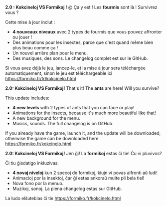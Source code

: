 **2.0 : Kokcineloj VS Formikoj !**
@
Ça y est ! Les **fourmis** sont là ! Survivrez vous ?

Cette mise à jour inclut :
- **4 nouveaux niveaux** avec 2 types de fourmis que vous pouvez affronter ou jouer !
- Des animations pour les insectes, parce que c'est quand même bien plus beau comme ça !
- Un nouvel arrière plan pour le menu.
- Des musiques, des sons.
Le changelog complet est sur le GitHub.


Si vous avez déjà le jeu, lancez-le, et la mise à jour sera téléchargée automatiquement, sinon le jeu est téléchargeable ici https://formiko.fr/fr/kokcinelo.html



**2.0: Kokcineloj VS Formikoj!**
That's it! The **ants** are here! Will you survive?

This update includes:
- **4 new levels** with 2 types of ants that you can face or play!
- Animations for the insects, because it's much more beautiful like that!
- A new background for the menu.
- Musics, sounds.
The full changelog is on GitHub.


If you already have the game, launch it, and the update will be downloaded, otherwise the game can be downloaded here https://formiko.fr/kokcinelo.html



**2.0: Kokcineloj VS Formikoj!**
Jen ĝi! La **formikoj** estas ĉi tie! Ĉu vi pluvivos?

Ĉi tiu ĝisdatigo inkluzivas:
- **4 novaj niveloj** kun 2 specoj de formikoj, kiujn vi povas alfronti aŭ ludi!
- Animacioj por la insektoj, ĉar ĝi estas ankoraŭ multe pli bela tiel!
- Nova fono por la menuo.
- Muzikoj, sonoj.
La plena changelog estas sur GitHub.


La ludo elŝuteblas ĉi tie https://formiko.fr/kokcinelo.html